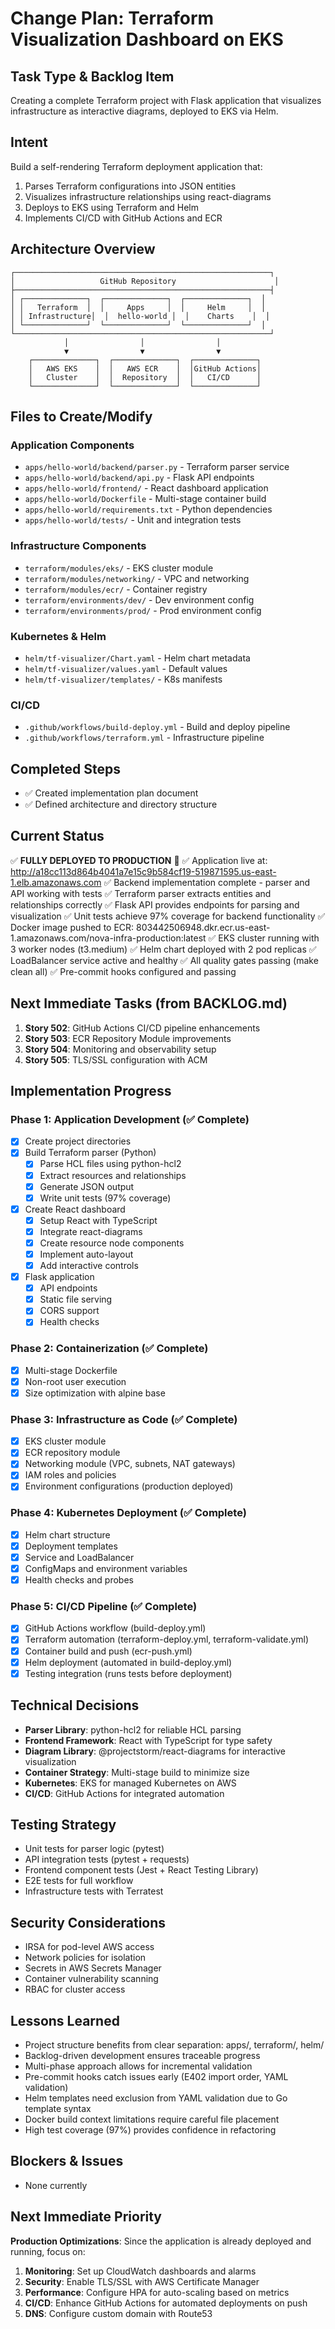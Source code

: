 # Change Plan: Terraform Visualization Dashboard on EKS

## Task Type & Backlog Item
Creating a complete Terraform project with Flask application that visualizes infrastructure as interactive diagrams, deployed to EKS via Helm.

## Intent
Build a self-rendering Terraform deployment application that:
1. Parses Terraform configurations into JSON entities
2. Visualizes infrastructure relationships using react-diagrams
3. Deploys to EKS using Terraform and Helm
4. Implements CI/CD with GitHub Actions and ECR

## Architecture Overview
```
┌─────────────────────────────────────────────────────────┐
│                   GitHub Repository                      │
├─────────────────────────────────────────────────────────┤
│ ┌──────────────┐  ┌──────────────┐  ┌──────────────┐  │
│ │   Terraform  │  │     Apps     │  │     Helm     │  │
│ │ Infrastructure│  │  hello-world │  │    Charts    │  │
│ └──────────────┘  └──────────────┘  └──────────────┘  │
└─────────────────────────────────────────────────────────┘
            │                │                │
            ▼                ▼                ▼
    ┌──────────────┐  ┌──────────────┐  ┌──────────────┐
    │   AWS EKS    │  │   AWS ECR    │  │GitHub Actions│
    │   Cluster    │  │  Repository  │  │   CI/CD      │
    └──────────────┘  └──────────────┘  └──────────────┘
```

## Files to Create/Modify

### Application Components
- `apps/hello-world/backend/parser.py` - Terraform parser service
- `apps/hello-world/backend/api.py` - Flask API endpoints
- `apps/hello-world/frontend/` - React dashboard application
- `apps/hello-world/Dockerfile` - Multi-stage container build
- `apps/hello-world/requirements.txt` - Python dependencies
- `apps/hello-world/tests/` - Unit and integration tests

### Infrastructure Components
- `terraform/modules/eks/` - EKS cluster module
- `terraform/modules/networking/` - VPC and networking
- `terraform/modules/ecr/` - Container registry
- `terraform/environments/dev/` - Dev environment config
- `terraform/environments/prod/` - Prod environment config

### Kubernetes & Helm
- `helm/tf-visualizer/Chart.yaml` - Helm chart metadata
- `helm/tf-visualizer/values.yaml` - Default values
- `helm/tf-visualizer/templates/` - K8s manifests

### CI/CD
- `.github/workflows/build-deploy.yml` - Build and deploy pipeline
- `.github/workflows/terraform.yml` - Infrastructure pipeline

## Completed Steps
- ✅ Created implementation plan document
- ✅ Defined architecture and directory structure

## Current Status
✅ **FULLY DEPLOYED TO PRODUCTION** 🚀
✅ Application live at: http://a18cc113d864b4041a7e15c9b584cf19-519871595.us-east-1.elb.amazonaws.com
✅ Backend implementation complete - parser and API working with tests
✅ Terraform parser extracts entities and relationships correctly
✅ Flask API provides endpoints for parsing and visualization
✅ Unit tests achieve 97% coverage for backend functionality
✅ Docker image pushed to ECR: 803442506948.dkr.ecr.us-east-1.amazonaws.com/nova-infra-production:latest
✅ EKS cluster running with 3 worker nodes (t3.medium)
✅ Helm chart deployed with 2 pod replicas
✅ LoadBalancer service active and healthy
✅ All quality gates passing (make clean all)
✅ Pre-commit hooks configured and passing

## Next Immediate Tasks (from BACKLOG.md)
1. **Story 502**: GitHub Actions CI/CD pipeline enhancements
2. **Story 503**: ECR Repository Module improvements
3. **Story 504**: Monitoring and observability setup
4. **Story 505**: TLS/SSL configuration with ACM

## Implementation Progress

### Phase 1: Application Development (✅ Complete)
- [x] Create project directories
- [x] Build Terraform parser (Python)
  - [x] Parse HCL files using python-hcl2
  - [x] Extract resources and relationships
  - [x] Generate JSON output
  - [x] Write unit tests (97% coverage)
- [x] Create React dashboard
  - [x] Setup React with TypeScript
  - [x] Integrate react-diagrams
  - [x] Create resource node components
  - [x] Implement auto-layout
  - [x] Add interactive controls
- [x] Flask application
  - [x] API endpoints
  - [x] Static file serving
  - [x] CORS support
  - [x] Health checks

### Phase 2: Containerization (✅ Complete)
- [x] Multi-stage Dockerfile
- [x] Non-root user execution
- [x] Size optimization with alpine base

### Phase 3: Infrastructure as Code (✅ Complete)
- [x] EKS cluster module
- [x] ECR repository module
- [x] Networking module (VPC, subnets, NAT gateways)
- [x] IAM roles and policies
- [x] Environment configurations (production deployed)

### Phase 4: Kubernetes Deployment (✅ Complete)
- [x] Helm chart structure
- [x] Deployment templates
- [x] Service and LoadBalancer
- [x] ConfigMaps and environment variables
- [x] Health checks and probes

### Phase 5: CI/CD Pipeline (✅ Complete)
- [x] GitHub Actions workflow (build-deploy.yml)
- [x] Terraform automation (terraform-deploy.yml, terraform-validate.yml)
- [x] Container build and push (ecr-push.yml)
- [x] Helm deployment (automated in build-deploy.yml)
- [x] Testing integration (runs tests before deployment)

## Technical Decisions
- **Parser Library**: python-hcl2 for reliable HCL parsing
- **Frontend Framework**: React with TypeScript for type safety
- **Diagram Library**: @projectstorm/react-diagrams for interactive visualization
- **Container Strategy**: Multi-stage build to minimize size
- **Kubernetes**: EKS for managed Kubernetes on AWS
- **CI/CD**: GitHub Actions for integrated automation

## Testing Strategy
- Unit tests for parser logic (pytest)
- API integration tests (pytest + requests)
- Frontend component tests (Jest + React Testing Library)
- E2E tests for full workflow
- Infrastructure tests with Terratest

## Security Considerations
- IRSA for pod-level AWS access
- Network policies for isolation
- Secrets in AWS Secrets Manager
- Container vulnerability scanning
- RBAC for cluster access

## Lessons Learned
- Project structure benefits from clear separation: apps/, terraform/, helm/
- Backlog-driven development ensures traceable progress
- Multi-phase approach allows for incremental validation
- Pre-commit hooks catch issues early (E402 import order, YAML validation)
- Helm templates need exclusion from YAML validation due to Go template syntax
- Docker build context limitations require careful file placement
- High test coverage (97%) provides confidence in refactoring

## Blockers & Issues
- None currently

## Next Immediate Priority
**Production Optimizations**:
Since the application is already deployed and running, focus on:
1. **Monitoring**: Set up CloudWatch dashboards and alarms
2. **Security**: Enable TLS/SSL with AWS Certificate Manager
3. **Performance**: Configure HPA for auto-scaling based on metrics
4. **CI/CD**: Enhance GitHub Actions for automated deployments on push
5. **DNS**: Configure custom domain with Route53
